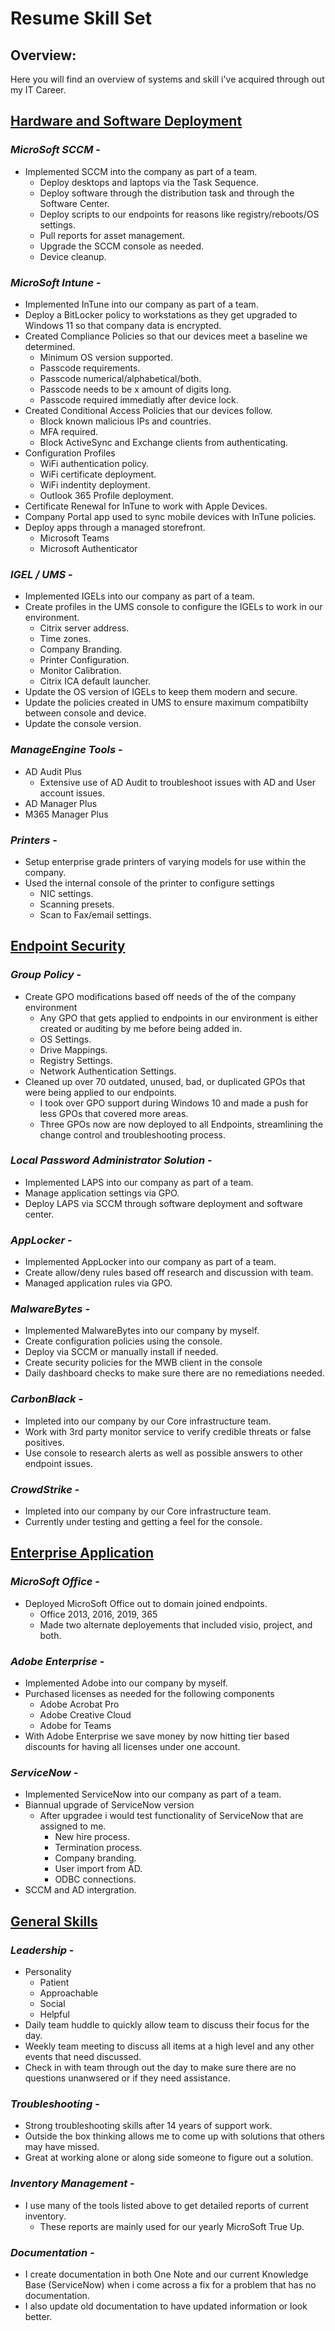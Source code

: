 # Resume Skill Set

## Overview:
Here you will find an overview of systems and skill i've acquired through out my IT Career.

## <ins>Hardware and Software Deployment</ins>
### *MicroSoft SCCM* - 
* Implemented SCCM into the company as part of a team.
  * Deploy desktops and laptops via the Task Sequence.
  * Deploy software through the distribution task and through the Software Center.
  * Deploy scripts to our endpoints for reasons like registry/reboots/OS settings.
  * Pull reports for asset management.
  * Upgrade the SCCM console as needed.
  * Device cleanup.

### *MicroSoft Intune* - 
* Implemented InTune into our company as part of a team.
* Deploy a BitLocker policy to workstations as they get upgraded to Windows 11 so that company data is encrypted.
* Created Compliance Policies so that our devices meet a baseline we determined.
  * Minimum OS version supported.
  * Passcode requirements.
  * Passcode numerical/alphabetical/both.
  * Passcode needs to be x amount of digits long.
  * Passcode required immediatly after device lock.
* Created Conditional Access Policies that our devices follow.
  * Block known malicious IPs and countries.
  * MFA required.
  * Block ActiveSync and Exchange clients from authenticating.
* Configuration Profiles
  * WiFi authentication policy.
  * WiFi certificate deployment.
  * WiFi indentity deployment.
  * Outlook 365 Profile deployment.
* Certificate Renewal for InTune to work with Apple Devices.
* Company Portal app used to sync mobile devices with InTune policies.
* Deploy apps through a managed storefront.
  * Microsoft Teams
  * Microsoft Authenticator

### *IGEL / UMS* - 
* Implemented IGELs into our company as part of a team.
* Create profiles in the UMS console to configure the IGELs to work in our environment.
  * Citrix server address.
  * Time zones.
  * Company Branding.
  * Printer Configuration.
  * Monitor Calibration.
  * Citrix ICA default launcher.
* Update the OS version of IGELs to keep them modern and secure.
* Update the policies created in UMS to ensure maximum compatibilty between console and device.
* Update the console version.

### *ManageEngine Tools* - 
* AD Audit Plus
  * Extensive use of AD Audit to troubleshoot issues with AD and User account issues.
* AD Manager Plus
* M365 Manager Plus

### *Printers* - 
* Setup enterprise grade printers of varying models for use within the company.
* Used the internal console of the printer to configure settings
  * NIC settings.
  * Scanning presets.
  * Scan to Fax/email settings.

## <ins>Endpoint Security</ins>
### *Group Policy* -
* Create GPO modifications based off needs of the of the company environment
  * Any GPO that gets applied to endpoints in our environment is either created or auditing by me before being added in.
  * OS Settings.
  * Drive Mappings.
  * Registry Settings.
  * Network Authentication Settings.
* Cleaned up over 70 outdated, unused, bad, or duplicated GPOs that were being applied to our endpoints.
  * I took over GPO support during Windows 10 and made a push for less GPOs that covered more areas.
  * Three GPOs now are now deployed to all Endpoints, streamlining the change control and troubleshooting process.

### *Local Password Administrator Solution* - 
* Implemented LAPS into our company as part of a team.
* Manage application settings via GPO.
* Deploy LAPS via SCCM through software deployment and software center.

### *AppLocker* - 
* Implemented AppLocker into our company as part of a team.
* Create allow/deny rules based off research and discussion with team.
* Managed application rules via GPO.

### *MalwareBytes* - 
* Implemented MalwareBytes into our company by myself.
* Create configuration policies using the console.
* Deploy via SCCM or manually install if needed.
* Create security policies for the MWB client in the console
* Daily dashboard checks to make sure there are no remediations needed.

### *CarbonBlack* - 
* Impleted into our company by our Core infrastructure team.
* Work with 3rd party monitor service to verify credible threats or false positives.
* Use console to research alerts as well as possible answers to other endpoint issues.

### *CrowdStrike* - 
* Impleted into our company by our Core infrastructure team.
* Currently under testing and getting a feel for the console.

## <ins>Enterprise Application</ins>
### *MicroSoft Office* - 
* Deployed MicroSoft Office out to domain joined endpoints.
  * Office 2013, 2016, 2019, 365
  * Made two alternate deployements that included visio, project, and both.

### *Adobe Enterprise* - 
* Implemented Adobe into our company by myself.
* Purchased licenses as needed for the following components
  * Adobe Acrobat Pro
  * Adobe Creative Cloud
  * Adobe for Teams
* With Adobe Enterprise we save money by now hitting tier based discounts for having all licenses under one account.

### *ServiceNow* -
* Implemented ServiceNow into our company as part of a team.
* Biannual upgrade of ServiceNow version
  * After upgradee i would test functionality of ServiceNow that are assigned to me.
    * New hire process.
    * Termination process.
    * Company branding.
    * User import from AD.
    * ODBC connections.
* SCCM and AD intergration.

## <ins>General Skills</ins>
### *Leadership*  -
* Personality
  * Patient
  * Approachable
  * Social
  * Helpful
* Daily team huddle to quickly allow team to discuss their focus for the day.
* Weekly team meeting to discuss all items at a high level and any other events that need discussed.
* Check in with team through out the day to make sure there are no questions unanwsered or if they need assistance.

### *Troubleshooting* -
* Strong troubleshooting skills after 14 years of support work.
* Outside the box thinking allows me to come up with solutions that others may have missed.
* Great at working alone or along side someone to figure out a solution.

### *Inventory Management* -
* I use many of the tools listed above to get detailed reports of current inventory.
  * These reports are mainly used for our yearly MicroSoft True Up.

### *Documentation* -
* I create documentation in both One Note and our current Knowledge Base (ServiceNow) when i come across a fix for a problem that has no documentation.
* I also update old documentation to have updated information or look better.
